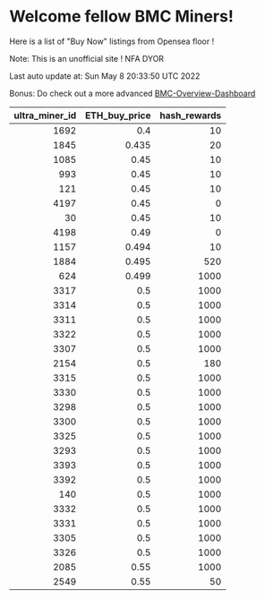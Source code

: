# Welcome fellow BMC Miners!
Here is a list of "Buy Now" listings from Opensea floor !

Note: This is an unofficial site ! NFA DYOR

Last auto update at: Sun May  8 20:33:50 UTC 2022

Bonus: Do check out a more advanced [BMC-Overview-Dashboard](https://dune.com/defifunk/BMC-Overview-Dashboard)


|   ultra_miner_id |   ETH_buy_price |   hash_rewards |
|-----------------:|----------------:|---------------:|
|             1692 |           0.4   |             10 |
|             1845 |           0.435 |             20 |
|             1085 |           0.45  |             10 |
|              993 |           0.45  |             10 |
|              121 |           0.45  |             10 |
|             4197 |           0.45  |              0 |
|               30 |           0.45  |             10 |
|             4198 |           0.49  |              0 |
|             1157 |           0.494 |             10 |
|             1884 |           0.495 |            520 |
|              624 |           0.499 |           1000 |
|             3317 |           0.5   |           1000 |
|             3314 |           0.5   |           1000 |
|             3311 |           0.5   |           1000 |
|             3322 |           0.5   |           1000 |
|             3307 |           0.5   |           1000 |
|             2154 |           0.5   |            180 |
|             3315 |           0.5   |           1000 |
|             3330 |           0.5   |           1000 |
|             3298 |           0.5   |           1000 |
|             3300 |           0.5   |           1000 |
|             3325 |           0.5   |           1000 |
|             3293 |           0.5   |           1000 |
|             3393 |           0.5   |           1000 |
|             3392 |           0.5   |           1000 |
|              140 |           0.5   |           1000 |
|             3332 |           0.5   |           1000 |
|             3331 |           0.5   |           1000 |
|             3305 |           0.5   |           1000 |
|             3326 |           0.5   |           1000 |
|             2085 |           0.55  |           1000 |
|             2549 |           0.55  |             50 |